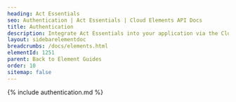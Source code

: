 ```yaml
---
heading: Act Essentials
seo: Authentication | Act Essentials | Cloud Elements API Docs
title: Authentication
description: Integrate Act Essentials into your application via the Cloud Elements APIs.
layout: sidebarelementdoc
breadcrumbs: /docs/elements.html
elementId: 1251
parent: Back to Element Guides
order: 10
sitemap: false
---
```


{% include authentication.md %}
